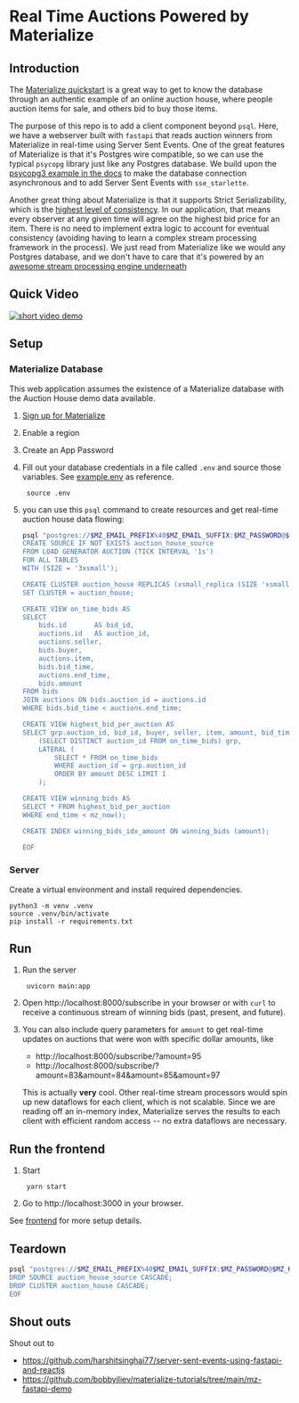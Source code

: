 # Real Time Auctions Powered by Materialize

## Introduction
The [Materialize quickstart](https://materialize.com/docs/get-started/) is a great way to get to know the database through an authentic example of an online auction house, where people auction items for sale, and others bid to buy those items.

The purpose of this repo is to add a client component beyond `psql`. Here, we have a webserver built with `fastapi` that reads auction winners from Materialize in real-time using Server Sent Events. One of the great features of Materialize is that it's Postgres wire compatible, so we can use the typical `psycopg` library just like any Postgres database. We build upon the [psycopg3 example in the docs](https://materialize.com/docs/integrations/python/#streaming-with-psycopg3) to make the database connection asynchronous and to add Server Sent Events with `sse_starlette`.

Another great thing about Materialize is that it supports Strict Serializability, which is the [highest level of consistency](http://jepsen.io/consistency). In our application, that means every observer at any given time will agree on the highest bid price for an item. There is no need to implement extra logic to account for eventual consistency (avoiding having to learn a complex stream processing framework in the process). We just read from Materialize like we would any Postgres database, and we don't have to care that it's powered by an [awesome stream processing engine underneath](https://timelydataflow.github.io/differential-dataflow/)

## Quick Video
[![short video demo](https://img.youtube.com/vi/smAkr--SIJc/0.jpg)](https://youtu.be/smAkr--SIJc_0)
## Setup

### Materialize Database
This web application assumes the existence of a Materialize database with the Auction House demo data available.

1. [Sign up for Materialize](https://www.materialize.com/register)
1. Enable a region
1. Create an App Password
1. Fill out your database credentials in a file called `.env` and source those variables. See [example.env](./example.env) as reference.

        source .env

1. you can use this `psql` command to create resources and get real-time auction house data flowing:

    ```bash
    psql "postgres://$MZ_EMAIL_PREFIX%40$MZ_EMAIL_SUFFIX:$MZ_PASSWORD@$MZ_HOST:$MZ_PORT/$MZ_DB" << EOF
    CREATE SOURCE IF NOT EXISTS auction_house_source
    FROM LOAD GENERATOR AUCTION (TICK INTERVAL '1s') 
    FOR ALL TABLES 
    WITH (SIZE = '3xsmall');

    CREATE CLUSTER auction_house REPLICAS (xsmall_replica (SIZE 'xsmall'));
    SET CLUSTER = auction_house;

    CREATE VIEW on_time_bids AS
    SELECT
        bids.id       AS bid_id,
        auctions.id   AS auction_id,
        auctions.seller,
        bids.buyer,
        auctions.item,
        bids.bid_time,
        auctions.end_time,
        bids.amount
    FROM bids
    JOIN auctions ON bids.auction_id = auctions.id
    WHERE bids.bid_time < auctions.end_time;

    CREATE VIEW highest_bid_per_auction AS
    SELECT grp.auction_id, bid_id, buyer, seller, item, amount, bid_time, end_time FROM
        (SELECT DISTINCT auction_id FROM on_time_bids) grp,
        LATERAL (
            SELECT * FROM on_time_bids
            WHERE auction_id = grp.auction_id
            ORDER BY amount DESC LIMIT 1
        );

    CREATE VIEW winning_bids AS
    SELECT * FROM highest_bid_per_auction
    WHERE end_time < mz_now();

    CREATE INDEX winning_bids_idx_amount ON winning_bids (amount);

    EOF
    ```

### Server

Create a virtual environment and install required dependencies.

    python3 -m venv .venv
    source .venv/bin/activate
    pip install -r requirements.txt

## Run

1. Run the server
        
        uvicorn main:app

1. Open http://localhost:8000/subscribe in your browser or with `curl` to receive a continuous stream of winning bids (past, present, and future).

1. You can also include query parameters for `amount` to get real-time updates on auctions that were won with specific dollar amounts, like 
    - http://localhost:8000/subscribe/?amount=95
    - http://localhost:8000/subscribe/?amount=83&amount=84&amount=85&amount=97

    This is actually **very** cool. Other real-time stream processors would spin up new dataflows for each client, which is not scalable. Since we are reading off an in-memory index, Materialize serves the results to each client with efficient random access -- no extra dataflows are necessary.

## Run the frontend

1. Start

        yarn start
    
2. Go to http://localhost:3000 in your browser.


See [frontend](./frontend/README.md) for more setup details.

## Teardown

```bash
psql "postgres://$MZ_EMAIL_PREFIX%40$MZ_EMAIL_SUFFIX:$MZ_PASSWORD@$MZ_HOST:$MZ_PORT/$MZ_DB" << EOF
DROP SOURCE auction_house_source CASCADE;
DROP CLUSTER auction_house CASCADE;
EOF
```

## Shout outs

Shout out to
- https://github.com/harshitsinghai77/server-sent-events-using-fastapi-and-reactjs
- https://github.com/bobbyiliev/materialize-tutorials/tree/main/mz-fastapi-demo
